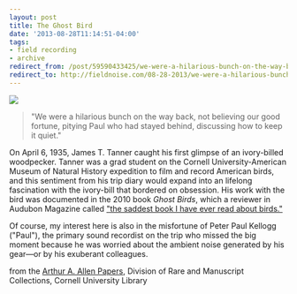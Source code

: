 ```yaml
---
layout: post 
title: The Ghost Bird
date: '2013-08-28T11:14:51-04:00' 
tags: 
- field recording 
- archive 
redirect_from: /post/59590433425/we-were-a-hilarious-bunch-on-the-way-back-not/
redirect_to: http://fieldnoise.com/08-28-2013/we-were-a-hilarious-bunch-on-the-way-back-not.html
--- 
```


![](http://d.pr/gVGl+)

> "We were a hilarious bunch on the way back, not believing our good fortune, pitying Paul who had stayed behind, discussing how to keep it quiet."

On April 6, 1935, James T. Tanner caught his first glimpse of an ivory-billed woodpecker. Tanner was a grad student on the Cornell University-American Museum of Natural History expedition to film and record American birds, and this sentiment from his trip diary would expand into an lifelong fascination with the ivory-bill that bordered on obsession. His work with the bird was documented in the 2010 book *Ghost Birds*, which a reviewer in Audubon Magazine called ["the saddest book I have ever read about birds."][1]

Of course, my interest here is also in the misfortune of Peter Paul Kellogg ("Paul"), the primary sound recordist on the trip who missed the big moment because he was worried about the ambient noise generated by his gear—or by his exuberant colleagues.

from the [Arthur A. Allen Papers][2], Division of Rare and Manuscript Collections, Cornell University Library

[1]: http://www.audubonmagazine.org/articles/birds/long-goodbye
[2]: http://rmc.library.cornell.edu/EAD/htmldocs/RMA01255.html
